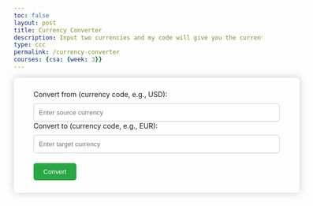 ```yaml
---
toc: false
layout: post
title: Currency Converter
description: Input two currencies and my code will give you the current exchange rate.
type: ccc
permalink: /currency-converter
courses: {csa: {week: 3}}
---
```


<style>
    .converter-container {
        background: rgba(255, 255, 255, 0.8);
        padding: 25px 40px;
        border-radius: 8px;
        box-shadow: 0 0 15px rgba(0, 0, 0, 0.2);
        width: 100%;
        max-width: 500px;
    }
    button {
        margin-top: 20px;
        padding: 10px 20px;
        border: none;
        background: #28a745;
        color: #fff;
        border-radius: 5px;
        cursor: pointer;
        transition: background 0.3s;
    }
    button:hover {
        background: #218838;
    }
    h2 {
        font-weight: 500;
    }
    p {
        font-size: 1.1em;
        margin: 5px 0;
    }
    input {
        width: 100%;
        padding: 10px;
        margin-top: 10px;
        border-radius: 5px;
        border: 1px solid #ccc;
    }
</style>


<div class="converter-container">
    <label for="currencyFrom">Convert from (currency code, e.g., USD):</label>
    <input type="text" id="currencyFrom" placeholder="Enter source currency">
    <label for="currencyTo" style="margin-top: 15px;">Convert to (currency code, e.g., EUR):</label>
    <input type="text" id="currencyTo" placeholder="Enter target currency">
    <button onclick="convertCurrency()">Convert</button>
    <div id="conversion-result"></div>
</div>

<script>
    function convertCurrency() {
        const currencyFrom = document.getElementById("currencyFrom").value.trim().toUpperCase();
        const currencyTo = document.getElementById("currencyTo").value.trim().toUpperCase();

        if (!currencyFrom || !currencyTo) {
            alert("Please enter both currencies.");
            return;
        }

        const apiKey = "2ee9c8b9bd607482664e667e";
        const apiUrl = `https://v6.exchangerate-api.com/v6/${apiKey}/pair/${currencyFrom}/${currencyTo}`;

        fetch(apiUrl)
            .then(response => response.json())
            .then(data => {
                if (data.result === "success") {
                    const rate = data.conversion_rate;
                    const resultContainer = document.getElementById("conversion-result");
                    resultContainer.innerHTML = `
                        <h2>Exchange Rate: ${currencyFrom} to ${currencyTo}</h2>
                        <p>1 ${currencyFrom} = ${rate} ${currencyTo}</p>
                    `;
                } else {
                    console.error("Error fetching conversion rate.");
                    alert("Invalid currency codes or data unavailable.");
                }
            })
            .catch(error => {
                console.error("Error fetching conversion rate:", error);
                alert("There was an error processing your request.");
            });
    }
</script>
